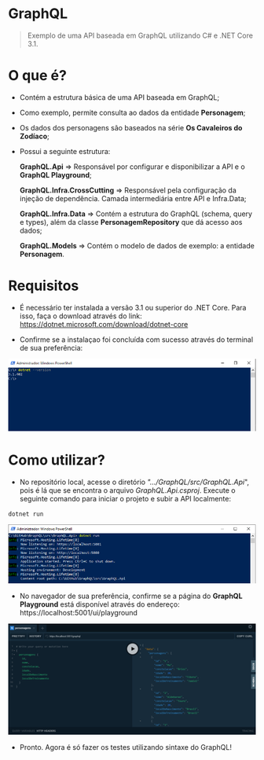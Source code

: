 # GraphQL

> Exemplo de uma API baseada em GraphQL utilizando C# e .NET Core 3.1.

# O que é?

- Contém a estrutura básica de uma API baseada em GraphQL;

- Como exemplo, permite consulta ao dados da entidade **Personagem**;

- Os dados dos personagens são baseados na série **Os Cavaleiros do Zodíaco**;

- Possui a seguinte estrutura:

    **GraphQL.Api** => Responsável por configurar e disponibilizar a API e o **GraphQL Playground**;

    **GraphQL.Infra.CrossCutting** => Responsável pela configuração da injeção de dependência. Camada intermediária entre API e Infra.Data;

    **GraphQL.Infra.Data** => Contém a estrutura do GraphQL (schema, query e types), além da classe **PersonagemRepository** que dá acesso aos dados;
	
	**GraphQL.Models** => Contém o modelo de dados de exemplo: a entidade **Personagem**.
  

# Requisitos

- É necessário ter instalada a versão 3.1 ou superior do .NET Core. Para isso, faça o download através do link: https://dotnet.microsoft.com/download/dotnet-core

- Confirme se a instalaçao foi concluída com sucesso através do terminal de sua preferência:

![image.png](./attachments/dotnet-version.png)

# Como utilizar?

- No repositório local, acesse o diretório *".../GraphQL/src/GraphQL.Api*", pois é lá que se encontra o arquivo *GraphQL.Api.csproj*. Execute o seguinte comando para iniciar o projeto e subir a API localmente:

```
dotnet run
```

![image.png](./attachments/dotnet-run.png)

- No navegador de sua preferência, confirme se a página do **GraphQL Playground** está disponível através do endereço: https://localhost:5001/ui/playground

![image.png](./attachments/graphql-playground.png)

- Pronto. Agora é só fazer os testes utilizando sintaxe do GraphQL!
